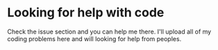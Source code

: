 # Looking for help with code

Check the issue section and you can help me there. I'll upload all of my coding problems here and will looking for help from peoples. 

